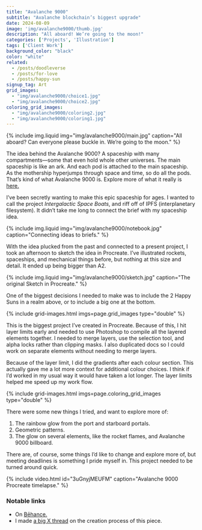 ```yaml
---
title: "Avalanche 9000"
subtitle: "Avalanche blockchain’s biggest upgrade"
date: 2024-08-09
image: 'img/avalanche9000/thumb.jpg'
description: "All aboard! We’re going to the moon!"
categories: ['Projects', 'Illustration']
tags: ['Client Work']
background_color: "black"
color: "white"
related:
  - /posts/doodleverse
  - /posts/for-love
  - /posts/happy-sun
signup_tag: Art
grid_images:
  - "img/avalanche9000/choice1.jpg"
  - "img/avalanche9000/choice2.jpg"
coloring_grid_images:
  - "img/avalanche9000/coloring2.jpg"
  - "img/avalanche9000/coloring1.jpg"
---
```

{% include img.liquid img="img/avalanche9000/main.jpg" caption="All aboard? Can everyone please buckle in. We’re going to the moon." %}

The idea behind the Avalanche 9000? A spaceship with many compartments—some that even hold whole other universes. The main spaceship is like an ark. And each pod is attached to the main spaceship. As the mothership hyperjumps through space and time, so do all the pods. That’s kind of what Avalanche 9000 is. Explore more of what it really is [here.](https://www.avalanche9000.com/)

I’ve been secretly wanting to make this epic spaceship for ages. I wanted to call the project *Intergalactic Space Boats*, and riff off of 
IPFS (interplanetary filesystem). It didn’t take me long to connect the brief with my spaceship idea.

{% include img.liquid img="img/avalanche9000/notebook.jpg" caption="Connecting ideas to briefs." %}

With the idea plucked from the past and connected to a present project, I took an afternoon to sketch the idea in Procreate. I’ve illustrated rockets, spaceships, and mechanical things before, but nothing at this size and detail. It ended up being bigger than A2.

{% include img.liquid img="img/avalanche9000/sketch.jpg" caption="The original Sketch in Procreate." %}

One of the biggest decisions I needed to make was to include the 2 Happy Suns in a realm above, or to include a big one at the bottom.

{% include grid-images.html imgs=page.grid_images type="double" %}

This is the biggest project I’ve created in Procreate. Because of this, I hit layer limits early and needed to use Photoshop to compile all the layered elements together. I needed to merge layers, use the selection tool, and alpha locks rather than clipping masks. I also duplicated docs so I could work on separate elements without needing to merge layers.

Because of the layer limit, I did the gradients after each colour section. This actually gave me a lot more context for additional colour choices. I think if I’d worked in my usual way it would have taken a lot longer. The layer limits helped me speed up my work flow.

{% include grid-images.html imgs=page.coloring_grid_images type="double" %}

There were some new things I tried, and want to explore more of:

1. The rainbow glow from the port and starboard portals.
2. Geometric patterns.
3. The glow on several elements, like the rocket flames, and Avalanche 9000 billboard.

There are, of course, some things I’d like to change and explore more of, but meeting deadlines is something I pride myself in. This project needed to be turned around quick.

{% include video.html id="3uGnyjMEUFM" caption="Avalanche 9000 Procreate timelapse." %}

### Notable links
- On [Bēhance.](https://www.behance.net/gallery/213894459/Avalanche-9000)
- I made [a big X thread](https://x.com/richarmstr_ong/status/1822942886658244617) on the creation process of this piece.
